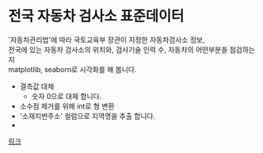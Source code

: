 # 전국 자동차 검사소 표준데이터

'자동차관리법'에 따라 국토교육부 장관이 지정한 자동차검사소 정보, <br>
전국에 있는 자동차 검사소의 위치와, 검사기술 인력 수, 자동차의 어떤부분을 점검하는지 <br>
matplotlib, seaborn로 시각화를 해 봅니다.

* 결측값 대체
  * 숫자 0으로 대체 합니다.
* 소수점 제거를 위해 int로 형 변환
* '소재지번주소' 컬럼으로 지역명을 추출 합니다.
* 

[링크](https://github.com/SANGHEEZZANG/CarInspection/blob/main/%EC%A0%84%EA%B5%AD%EC%9E%90%EB%8F%99%EC%B0%A8%EA%B2%80%EC%82%AC%EC%86%8C%ED%91%9C%EC%A4%80%EB%8D%B0%EC%9D%B4%ED%84%B0.ipynb)

